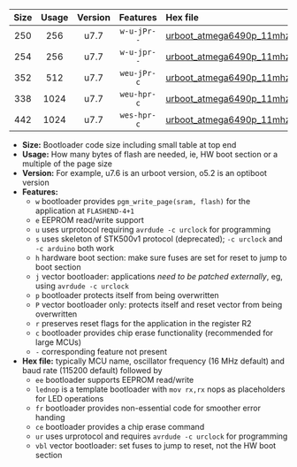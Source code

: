 |Size|Usage|Version|Features|Hex file|
|:-:|:-:|:-:|:-:|:--|
|250|256|u7.7|`w-u-jPr--`|[urboot_atmega6490p_11mhz0592_230400bps_lednop_ur_vbl.hex](https://raw.githubusercontent.com/stefanrueger/urboot.hex/main/mcus/atmega6490p/fcpu_11mhz0592/230400_bps/urboot_atmega6490p_11mhz0592_230400bps_lednop_ur_vbl.hex)|
|254|256|u7.7|`w-u-jpr--`|[urboot_atmega6490p_11mhz0592_230400bps_lednop_fr_ur_vbl.hex](https://raw.githubusercontent.com/stefanrueger/urboot.hex/main/mcus/atmega6490p/fcpu_11mhz0592/230400_bps/urboot_atmega6490p_11mhz0592_230400bps_lednop_fr_ur_vbl.hex)|
|352|512|u7.7|`weu-jPr-c`|[urboot_atmega6490p_11mhz0592_230400bps_ee_lednop_fr_ce_ur_vbl.hex](https://raw.githubusercontent.com/stefanrueger/urboot.hex/main/mcus/atmega6490p/fcpu_11mhz0592/230400_bps/urboot_atmega6490p_11mhz0592_230400bps_ee_lednop_fr_ce_ur_vbl.hex)|
|338|1024|u7.7|`weu-hpr-c`|[urboot_atmega6490p_11mhz0592_230400bps_ee_lednop_fr_ce_ur.hex](https://raw.githubusercontent.com/stefanrueger/urboot.hex/main/mcus/atmega6490p/fcpu_11mhz0592/230400_bps/urboot_atmega6490p_11mhz0592_230400bps_ee_lednop_fr_ce_ur.hex)|
|442|1024|u7.7|`wes-hpr-c`|[urboot_atmega6490p_11mhz0592_230400bps_ee_lednop_fr_ce.hex](https://raw.githubusercontent.com/stefanrueger/urboot.hex/main/mcus/atmega6490p/fcpu_11mhz0592/230400_bps/urboot_atmega6490p_11mhz0592_230400bps_ee_lednop_fr_ce.hex)|

- **Size:** Bootloader code size including small table at top end
- **Usage:** How many bytes of flash are needed, ie, HW boot section or a multiple of the page size
- **Version:** For example, u7.6 is an urboot version, o5.2 is an optiboot version
- **Features:**
  + `w` bootloader provides `pgm_write_page(sram, flash)` for the application at `FLASHEND-4+1`
  + `e` EEPROM read/write support
  + `u` uses urprotocol requiring `avrdude -c urclock` for programming
  + `s` uses skeleton of STK500v1 protocol (deprecated); `-c urclock` and `-c arduino` both work
  + `h` hardware boot section: make sure fuses are set for reset to jump to boot section
  + `j` vector bootloader: applications *need to be patched externally*, eg, using `avrdude -c urclock`
  + `p` bootloader protects itself from being overwritten
  + `P` vector bootloader only: protects itself and reset vector from being overwritten
  + `r` preserves reset flags for the application in the register R2
  + `c` bootloader provides chip erase functionality (recommended for large MCUs)
  + `-` corresponding feature not present
- **Hex file:** typically MCU name, oscillator frequency (16 MHz default) and baud rate (115200 default) followed by
  + `ee` bootloader supports EEPROM read/write
  + `lednop` is a template bootloader with `mov rx,rx` nops as placeholders for LED operations
  + `fr` bootloader provides non-essential code for smoother error handing
  + `ce` bootloader provides a chip erase command
  + `ur` uses urprotocol and requires `avrdude -c urclock` for programming
  + `vbl` vector bootloader: set fuses to jump to reset, not the HW boot section
